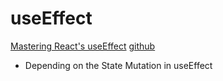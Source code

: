 # useEffect

[Mastering React's useEffect](https://youtu.be/dH6i3GurZW8)
[github](https://github.com/jherr/taming-useeffect)

- Depending on the State Mutation in useEffect
